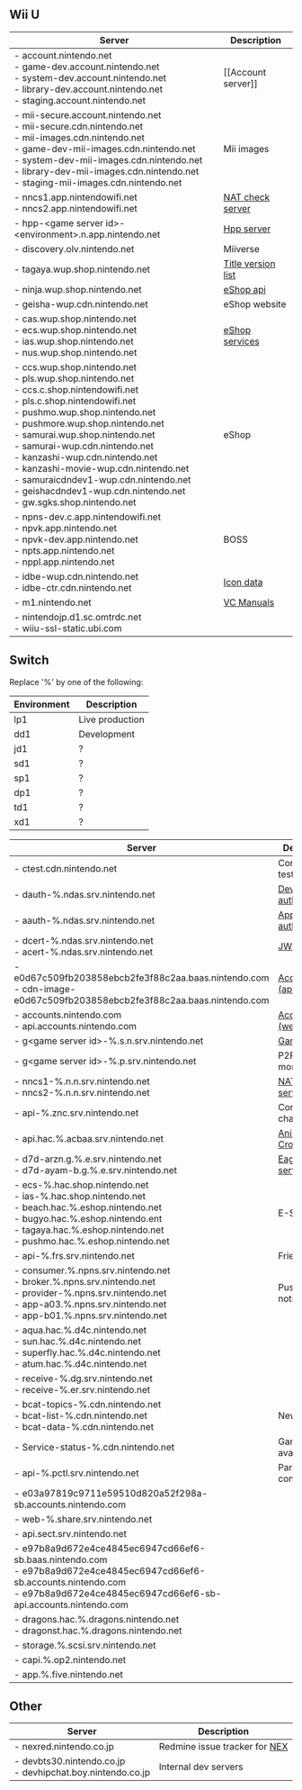 ## Wii U
| Server | Description |
| --- | --- |
| - account.nintendo.net<br>- game-dev.account.nintendo.net<br>- system-dev.account.nintendo.net<br>- library-dev.account.nintendo.net<br>- staging.account.nintendo.net | [[Account server]] |
| - mii-secure.account.nintendo.net<br>- mii-secure.cdn.nintendo.net<br>- mii-images.cdn.nintendo.net<br>- game-dev-mii-images.cdn.nintendo.net<br>- system-dev-mii-images.cdn.nintendo.net<br>- library-dev-mii-images.cdn.nintendo.net<br>- staging-mii-images.cdn.nintendo.net | Mii images |
| - nncs1.app.nintendowifi.net<br>- nncs2.app.nintendowifi.net | [NAT check server](NAT-Check-Server) |
| - hpp-&lt;game server id&gt;-&lt;environment&gt;.n.app.nintendo.net | [Hpp server](Hpp-Server) |
| - discovery.olv.nintendo.net | Miiverse |
| - tagaya.wup.shop.nintendo.net | [Title version list](Tagaya-Server) |
| - ninja.wup.shop.nintendo.net | [eShop api](Ninja-Server)
| - geisha-wup.cdn.nintendo.net | eShop website |
| - cas.wup.shop.nintendo.net<br>- ecs.wup.shop.nintendo.net<br>- ias.wup.shop.nintendo.net<br>- nus.wup.shop.nintendo.net | [eShop services](SOAP-Services) |
| - ccs.wup.shop.nintendo.net<br>- pls.wup.shop.nintendo.net<br>- ccs.c.shop.nintendowifi.net<br>- pls.c.shop.nintendowifi.net<br>- pushmo.wup.shop.nintendo.net<br>- pushmore.wup.shop.nintendo.net<br>- samurai.wup.shop.nintendo.net<br>- samurai-wup.cdn.nintendo.net<br>- kanzashi-wup.cdn.nintendo.net<br>- kanzashi-movie-wup.cdn.nintendo.net<br>- samuraicdndev1-wup.cdn.nintendo.net<br>- geishacdndev1-wup.cdn.nintendo.net<br>- gw.sgks.shop.nintendo.net | eShop |
| - npns-dev.c.app.nintendowifi.net<br>- npvk.app.nintendo.net<br>- npvk-dev.app.nintendo.net<br>- npts.app.nintendo.net<br>- nppl.app.nintendo.net | BOSS |
| - idbe-wup.cdn.nintendo.net<br>- idbe-ctr.cdn.nintendo.net | [Icon data](IDBE-Server) |
| - m1.nintendo.net | [VC Manuals](VC-Manual-Server) |
| - nintendojp.d1.sc.omtrdc.net<br>- wiiu-ssl-static.ubi.com | |

## Switch
Replace '%' by one of the following:

| Environment | Description |
| --- | --- |
| lp1 | Live production |
| dd1 | Development |
| jd1 | ? |
| sd1 | ? |
| sp1 | ? |
| dp1 | ? |
| td1 | ? |
| xd1 | ? |

| Server | Description |
| --- | --- |
| - ctest.cdn.nintendo.net | Connection test |
| - dauth-%.ndas.srv.nintendo.net | [Device authentication](DAuth-Server) |
| - aauth-%.ndas.srv.nintendo.net | [Application authentication](AAuth-Server) |
| - dcert-%.ndas.srv.nintendo.net<br>- acert-%.ndas.srv.nintendo.net | [JWK servers](Switch-Tokens) |
| - e0d67c509fb203858ebcb2fe3f88c2aa.baas.nintendo.com<br>- cdn-image-e0d67c509fb203858ebcb2fe3f88c2aa.baas.nintendo.com | [Accounts (api)](BAAS-Server) |
| - accounts.nintendo.com<br>- api.accounts.nintendo.com | [Accounts (web)](Account-Server-(Switch)) |
| - g&lt;game server id&gt;-%.s.n.srv.nintendo.net | [Game servers](NEX-Overview-(Game-Servers)) |
| - g&lt;game server id&gt;-%.p.srv.nintendo.net | P2P monitoring |
| - nncs1-%.n.n.srv.nintendo.net<br>- nncs2-%.n.n.srv.nintendo.net | [NAT check server](NAT-Check-Server) |
| - api-%.znc.srv.nintendo.net | Coral (voice chat) |
| - api.hac.%.acbaa.srv.nintendo.net | <a href="https://github.com/Kinnay/NintendoClients/wiki/AC:NH-Server">Animal Crossing API</a> |
| - d7d-arzn.g.%.e.srv.nintendo.net<br>- d7d-ayam-b.g.%.e.srv.nintendo.net | [Eagle (relay servers)](Eagle-Protocol) |
| - ecs-%.hac.shop.nintendo.net<br>- ias-%.hac.shop.nintendo.net<br>- beach.hac.%.eshop.nintendo.net<br>- bugyo.hac.%.eshop.nintendo.ent<br>- tagaya.hac.%.eshop.nintendo.net<br>- pushmo.hac.%.eshop.nintendo.net | E-Shop |
| - api-%.frs.srv.nintendo.net | Friends |
| - consumer.%.npns.srv.nintendo.net<br>- broker.%.npns.srv.nintendo.net<br>- provider-%.npns.srv.nintendo.net<br>- app-a03.%.npns.srv.nintendo.net<br>- app-b01.%.npns.srv.nintendo.net | Push notifications |
| - aqua.hac.%.d4c.nintendo.net<br>- sun.hac.%.d4c.nintendo.net<br>- superfly.hac.%.d4c.nintendo.net<br>- atum.hac.%.d4c.nintendo.net |
| - receive-%.dg.srv.nintendo.net<br>- receive-%.er.srv.nintendo.net | |
| - bcat-topics-%.cdn.nintendo.net<br>- bcat-list-%.cdn.nintendo.net<br>- bcat-data-%.cdn.nintendo.net | News |
| - Service-status-%.cdn.nintendo.net | Game server availability |
| - api-%.pctl.srv.nintendo.net | Parental control |
| - e03a97819c9711e59510d820a52f298a-sb.accounts.nintendo.com | |
| - web-%.share.srv.nintendo.net | |
| - api.sect.srv.nintendo.net | |
| - e97b8a9d672e4ce4845ec6947cd66ef6-sb.baas.nintendo.com<br>- e97b8a9d672e4ce4845ec6947cd66ef6-sb.accounts.nintendo.com<br>- e97b8a9d672e4ce4845ec6947cd66ef6-sb-api.accounts.nintendo.com | |
| - dragons.hac.%.dragons.nintendo.net<br>- dragonst.hac.%.dragons.nintendo.net | |
| - storage.%.scsi.srv.nintendo.net | |
| - capi.%.op2.nintendo.net | |
| - app.%.five.nintendo.net | |

## Other
| Server | Description |
| --- | --- |
| - nexred.nintendo.co.jp | Redmine issue tracker for [NEX](NEX-Overview-(Game-Servers)) |
| - devbts30.nintendo.co.jp<br>- devhipchat.boy.nintendo.co.jp | Internal dev servers |